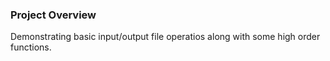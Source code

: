 ### Project Overview

 Demonstrating basic input/output file operatios along with some high order functions.


